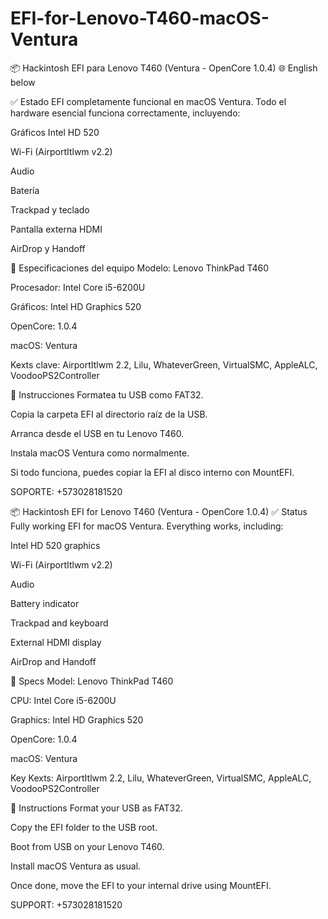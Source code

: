 # EFI-for-Lenovo-T460-macOS-Ventura
📦 Hackintosh EFI para Lenovo T460 (Ventura - OpenCore 1.0.4)
🌐 English below

✅ Estado
EFI completamente funcional en macOS Ventura. Todo el hardware esencial funciona correctamente, incluyendo:

Gráficos Intel HD 520

Wi-Fi (AirportItlwm v2.2)

Audio

Batería

Trackpad y teclado

Pantalla externa HDMI

AirDrop y Handoff

📌 Especificaciones del equipo
Modelo: Lenovo ThinkPad T460

Procesador: Intel Core i5-6200U

Gráficos: Intel HD Graphics 520

OpenCore: 1.0.4

macOS: Ventura

Kexts clave: AirportItlwm 2.2, Lilu, WhateverGreen, VirtualSMC, AppleALC, VoodooPS2Controller

🚀 Instrucciones
Formatea tu USB como FAT32.

Copia la carpeta EFI al directorio raíz de la USB.

Arranca desde el USB en tu Lenovo T460.

Instala macOS Ventura como normalmente.

Si todo funciona, puedes copiar la EFI al disco interno con MountEFI.

SOPORTE: +573028181520

📦 Hackintosh EFI for Lenovo T460 (Ventura - OpenCore 1.0.4)
✅ Status
Fully working EFI for macOS Ventura. Everything works, including:

Intel HD 520 graphics

Wi-Fi (AirportItlwm v2.2)

Audio

Battery indicator

Trackpad and keyboard

External HDMI display

AirDrop and Handoff

📌 Specs
Model: Lenovo ThinkPad T460

CPU: Intel Core i5-6200U

Graphics: Intel HD Graphics 520

OpenCore: 1.0.4

macOS: Ventura

Key Kexts: AirportItlwm 2.2, Lilu, WhateverGreen, VirtualSMC, AppleALC, VoodooPS2Controller

🚀 Instructions
Format your USB as FAT32.

Copy the EFI folder to the USB root.

Boot from USB on your Lenovo T460.

Install macOS Ventura as usual.

Once done, move the EFI to your internal drive using MountEFI.

SUPPORT: +573028181520
